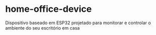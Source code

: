 # home-office-device
Dispositivo baseado em ESP32 projetado para monitorar e controlar o ambiente do seu escritório em casa
